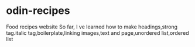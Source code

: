 # odin-recipes
Food recipes website
So far, I ve learned how to make headings,strong tag.italic tag,boilerplate,linking images,text and page,unordered list,ordered list